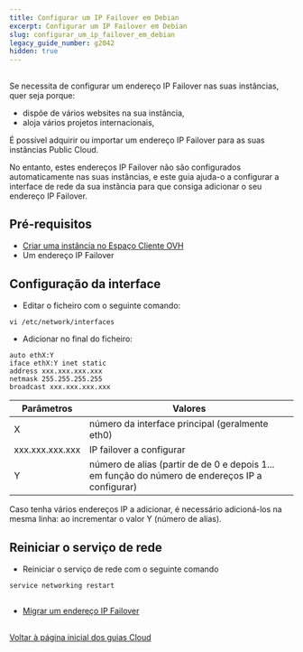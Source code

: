 ```yaml
---
title: Configurar um IP Failover em Debian
excerpt: Configurar um IP Failover em Debian
slug: configurar_um_ip_failover_em_debian
legacy_guide_number: g2042
hidden: true
---
```



## 
Se necessita de configurar um endereço IP Failover nas suas instâncias, quer seja porque:

- dispõe de vários websites na sua instância,
- aloja vários projetos internacionais,

É possível adquirir ou importar um endereço IP Failover para as suas instâncias Public Cloud.

No entanto, estes endereços IP Failover não são configurados automaticamente nas suas instâncias, e este guia ajuda-o a configurar a interface de rede da sua instância para que consiga adicionar o seu endereço IP Failover.


## Pré-requisitos

- [Criar uma instância no Espaço Cliente OVH]({legacy}1775)
- Um endereço IP Failover




## Configuração da interface

- Editar o ficheiro com o seguinte comando:

```
vi /etc/network/interfaces
```


- Adicionar no final do ficheiro:

```
auto ethX:Y
iface ethX:Y inet static
address xxx.xxx.xxx.xxx
netmask 255.255.255.255
broadcast xxx.xxx.xxx.xxx
```



|Parâmetros|Valores|
|---|---|
|X|número da interface principal (geralmente eth0)|
|xxx.xxx.xxx.xxx|IP failover a configurar|
|Y|número de alias (partir de de 0 e depois 1... em função do número de endereços IP a configurar)|


Caso tenha vários endereços IP a adicionar, é necessário adicioná-los na mesma linha:
ao incrementar o valor Y (número de alias).


## Reiniciar o serviço de rede

- Reiniciar o serviço de rede com o seguinte comando

```
service networking restart
```





## 

- [Migrar um endereço IP Failover]({legacy}1890)




## 
[Voltar à página inicial dos guias Cloud]({legacy}1785)


